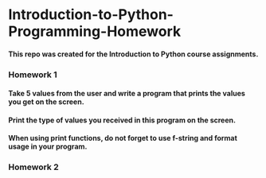 # Introduction-to-Python-Programming-Homework

#### This repo was created for the Introduction to Python course assignments.

### Homework 1

#### Take 5 values from the user and write a program that prints the values you get on the screen.
#### Print the type of values you received in this program on the screen.
#### When using print functions, do not forget to use f-string and format usage in your program.

### Homework 2

#### 
 
